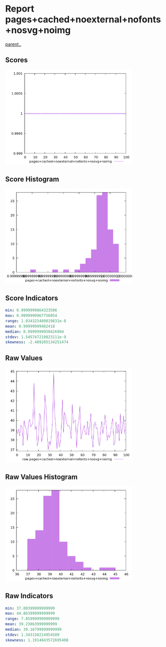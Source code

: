 # Report pages+cached+noexternal+nofonts+nosvg+noimg

[parent..](./..)  


## Scores

![score](./score.png)  

## Score Histogram

![hist](./hist.png)  

## Score Indicators

```yaml
min: 0.9999999864323506
max: 0.9999999967756054
range: 1.034325480819831e-8
mean: 0.99999999482418
median: 0.9999999950426994
stdev: 1.545747210823111e-9
skewness: -2.489205134251474

```

## Raw Values

![raw](./raw.png)  

## Raw Values Histogram

![raw hist](./raw_hist.png)  

## Raw Indicators

```yaml
min: 37.00399999999999
max: 44.86399999999999
range: 7.859999999999999
mean: 39.23863999999999
median: 39.16799999999999
stdev: 1.343158214954589
skewness: 1.1914843572695408

```

<style>
  img {
    max-width: 80%;
  }
</style>
      
